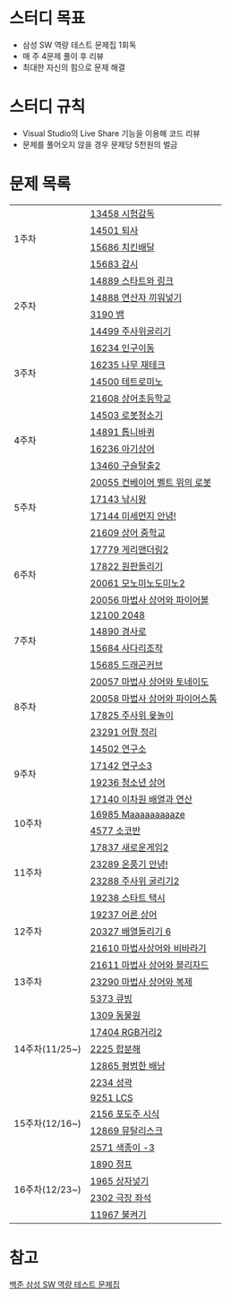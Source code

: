 # 스터디 목표 

- 삼성 SW 역량 테스트 문제집 1회독
- 매 주 4문제 풀이 후 리뷰
- 최대한 자신의 힘으로 문제 해결

# 스터디 규칙

- Visual Studio의 Live Share 기능을 이용해 코드 리뷰
- 문제를 풀어오지 않을 경우 문제당 5천원의 벌금

# 문제 목록
<table>
  <tr>
    <td rowspan="4">1주차</td>
    <td>
      <a href="https://www.acmicpc.net/problem/13458">13458 시험감독</a>
    </td>
  </tr>
  <tr>
    <td>
      <a href="https://www.acmicpc.net/problem/14501">14501 퇴사</a>
    </td>
  </tr>
  <tr>
    <td>
      <a href="https://www.acmicpc.net/problem/15686">15686 치킨배달</a>
    </td>
  </tr>
  <tr>
    <td>
      <a href="https://www.acmicpc.net/problem/15683">15683 감시</a>
    </td>
  </tr>
  <tr>
    <td rowspan="4">2주차</td>
    <td>
      <a href="https://www.acmicpc.net/problem/14889">14889 스타트와 링크</a>
    </td>
  </tr>
  <tr>
    <td>
      <a href="https://www.acmicpc.net/problem/14888">14888 연산자 끼워넣기</a>
    </td>
  </tr>
  <tr>
    <td>
      <a href="https://www.acmicpc.net/problem/3190">3190 뱀</a>
    </td>
  </tr>
  <tr>
    <td>
      <a href="https://www.acmicpc.net/problem/14499">14499 주사위굴리기</a>
    </td>
  </tr>
  <tr>
    <td rowspan="4">3주차</td>
    <td>
      <a href="https://www.acmicpc.net/problem/16234">16234 인구이동</a>
    </td>
  </tr>
  <tr>
    <td>
      <a href="https://www.acmicpc.net/problem/16235">16235 나무 재테크</a>
    </td>
  </tr>
  <tr>
    <td>
      <a href="https://www.acmicpc.net/problem/14500">14500 테트로미노</a>
    </td>
  </tr>
  <tr>
    <td>
      <a href="https://www.acmicpc.net/problem/21608">21608 상어초등학교</a>
    </td>
  </tr>
  <tr>
    <td rowspan="4">4주차</td>
    <td>
      <a href="https://www.acmicpc.net/problem/14503">14503 로봇청소기</a>
    </td>
  </tr>
  <tr>
    <td>
      <a href="https://www.acmicpc.net/problem/14891">14891 톱니바퀴</a>
    </td>
  </tr>
  <tr>
    <td>
      <a href="https://www.acmicpc.net/problem/16236">16236 아기상어</a>
    </td>
  </tr>
  <tr>
    <td>
      <a href="https://www.acmicpc.net/problem/13460">13460 구슬탈출2</a>
    </td>
  </tr>
  <tr>
    <td rowspan="4">5주차</td>
    <td>
      <a href="https://www.acmicpc.net/problem/20055">20055 컨베이어 벨트 위의 로봇</a>
    </td>
  </tr>
  <tr>
    <td>
      <a href="https://www.acmicpc.net/problem/17143">17143 낚시왕</a>
    </td>
  </tr>
  <tr>
    <td>
      <a href="https://www.acmicpc.net/problem/17144">17144 미세먼지 안녕!</a>
    </td>
  </tr>
  <tr>
    <td>
      <a href="https://www.acmicpc.net/problem/21609">21609 상어 중학교</a>
    </td>
  </tr>
  <tr>
    <td rowspan="4">6주차</td>
    <td>
      <a href="https://www.acmicpc.net/problem/17779">17779 게리맨더링2</a>
    </td>
  </tr>
  <tr>
    <td>
      <a href="https://www.acmicpc.net/problem/17822">17822 원판돌리기</a>
    </td>
  </tr>
  <tr>
    <td>
      <a href="https://www.acmicpc.net/problem/20061">20061 모노미노도미노2</a>
    </td>
  </tr>
  <tr>
    <td>
      <a href="https://www.acmicpc.net/problem/20056">20056 마법사 상어와 파이어볼</a>
    </td>
  </tr>
  <tr>
    <td rowspan="4">7주차</td>
    <td>
      <a href="https://www.acmicpc.net/problem/12100">12100 2048</a>
    </td>
  </tr>
  <tr>
    <td>
      <a href="https://www.acmicpc.net/problem/14890">14890 경사로</a>
    </td>
  </tr>
  <tr>
    <td>
      <a href="https://www.acmicpc.net/problem/15684">15684 사다리조작</a>
    </td>
  </tr>
  <tr>
    <td>
      <a href="https://www.acmicpc.net/problem/15685">15685 드래곤커브</a>
    </td>
  </tr>
  <tr>
    <td rowspan="4">8주차</td>
    <td>
      <a href="https://www.acmicpc.net/problem/20057">20057 마법사 상어와 토네이도</a>
    </td>
  </tr>
  <tr>
    <td>
      <a href="https://www.acmicpc.net/problem/20058">20058 마법사 상어와 파이어스톰</a>
    </td>
  </tr>
  <tr>
    <td>
      <a href="https://www.acmicpc.net/problem/17825">17825 주사위 윷놀이</a>
    </td>
  </tr>
  <tr>
    <td>
      <a href="https://www.acmicpc.net/problem/23291">23291 어항 정리</a>
    </td>
  </tr>
  <tr>
    <td rowspan="4">9주차</td>
    <td>
      <a href="https://www.acmicpc.net/problem/14502">14502 연구소</a>
    </td>
  </tr>
  <tr>
    <td>
      <a href="https://www.acmicpc.net/problem/17142">17142 연구소3</a>
    </td>
  </tr>
  <tr>
    <td>
      <a href="https://www.acmicpc.net/problem/19236">19236 청소년 상어</a>
    </td>
  </tr>
  <tr>
    <td>
      <a href="https://www.acmicpc.net/problem/17140">17140 이차원 배열과 연산</a>
    </td>
  </tr>
  <tr>
    <td rowspan="2">10주차</td>
    <td>
      <a href="https://www.acmicpc.net/problem/16985">16985 Maaaaaaaaaze</a>
    </td>
  </tr>
  <tr>
    <td>
      <a href="https://www.acmicpc.net/problem/4577">4577 소코반</a>
    </td>
  </tr>
  <tr>
    <td rowspan="4">11주차</td>
    <td>
      <a href="https://www.acmicpc.net/problem/17837">17837 새로운게임2</a>
    </td>
  </tr>
  <tr>
    <td>
      <a href="https://www.acmicpc.net/problem/23289">23289 온풍기 안녕!</a>
    </td>
  </tr>
  <tr>
    <td>
      <a href="https://www.acmicpc.net/problem/23288">23288 주사위 굴리기2</a>
    </td>
  </tr>
  <tr>
    <td>
      <a href="https://www.acmicpc.net/problem/19238">19238 스타트 택시</a>
    </td>
  </tr>
  <tr>
    <td rowspan="3">12주차</td>
    <td>
      <a href="https://www.acmicpc.net/problem/19237">19237 어른 상어</a>
    </td>
  </tr>
  <tr>
    <td>
      <a href="https://www.acmicpc.net/problem/20327">20327 배열돌리기 6</a>
    </td>
  </tr>
  <tr>
    <td>
      <a href="https://www.acmicpc.net/problem/21610">21610 마법사상어와 비바라기</a>
    </td>
  </tr>
  
  <tr>
    <td rowspan="3">13주차</td>
    <td>
      <a href="https://www.acmicpc.net/problem/21611">21611 마법사 상어와 블리자드</a>
    </td>
  </tr>
  <tr>
    <td>
      <a href="https://www.acmicpc.net/problem/23290">23290 마법사 상어와 복제</a>
    </td>
  </tr>
  <tr>
    <td>
      <a href="https://www.acmicpc.net/problem/5373">5373 큐빙</a>
    </td>
  </tr>
  
   <tr>
    <td rowspan="5">14주차(11/25~)</td>
    <td>
      <a href="https://www.acmicpc.net/problem/1309">1309 동물원</a>
    </td>
  </tr>
  <tr>
    <td>
      <a href="https://www.acmicpc.net/problem/17404">17404 RGB거리2</a>
    </td>
  </tr>
  <tr>
    <td>
      <a href="https://www.acmicpc.net/problem/2225">2225 합분해</a>
    </td>
  </tr>
  <tr>
    <td>
      <a href="https://www.acmicpc.net/problem/12865">12865 평범한 배낭</a>
    </td>
  </tr>
  <tr>
    <td>
      <a href="https://www.acmicpc.net/problem/2234">2234 성곽</a>
    </td>
  </tr>
  <tr>
    <td rowspan="4">15주차(12/16~)</td>
    <td>
      <a href="https://www.acmicpc.net/problem/9251">9251 LCS</a>
    </td>
  </tr>
  <tr>
    <td>
      <a href="https://www.acmicpc.net/problem/2156">2156 포도주 시식</a>
    </td>
  </tr>
  <tr>
    <td>
      <a href="https://www.acmicpc.net/problem/12869">12869 뮤탈리스크</a>
    </td>
  </tr>
  <tr>
    <td>
      <a href="https://www.acmicpc.net/problem/2571">2571 색종이 -3</a>
    </td>
  </tr>
  <tr>
    <td rowspan="4">16주차(12/23~)</td>
    <td>
      <a href="https://www.acmicpc.net/problem/1890">1890 점프</a>
    </td>
  </tr>
  <tr>
    <td>
      <a href="https://www.acmicpc.net/problem/1965">1965 상자넣기</a>
    </td>
  </tr>
  <tr>
    <td>
      <a href="https://www.acmicpc.net/problem/2302">2302 극장 좌석</a>
    </td>
  </tr>
  <tr>
    <td>
      <a href="https://www.acmicpc.net/problem/11967">11967 불켜기</a>
    </td>
  </tr>
</table>

# 참고
[백준 삼성 SW 역량 테스트 문제집](https://www.acmicpc.net/workbook/view/1152)
